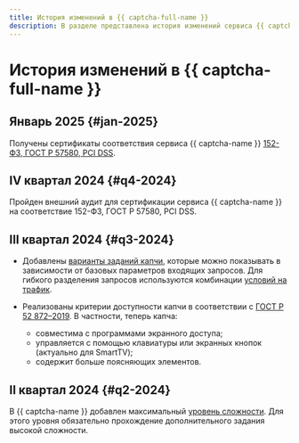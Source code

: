 ```yaml
---
title: История изменений в {{ captcha-full-name }}
description: В разделе представлена история изменений сервиса {{ captcha-name }}.
---
```


# История изменений в {{ captcha-full-name }}

## Январь 2025 {#jan-2025}

Получены сертификаты соответствия сервиса {{ captcha-name }} [152-ФЗ, ГОСТ Р 57580, PCI DSS](https://yandex.cloud/ru/security/standards).

## IV квартал 2024 {#q4-2024}

Пройден внешний аудит для сертификации сервиса {{ captcha-name }} на соответствие 152-ФЗ, ГОСТ Р 57580, PCI DSS.

## III квартал 2024 {#q3-2024}

* Добавлены [варианты заданий капчи](./concepts/captcha-variants.md), которые можно показывать в зависимости от базовых параметров входящих запросов. Для гибкого разделения запросов используются комбинации [условий на трафик](./concepts/captcha-variants.md#traffic-conditions).
   
* Реализованы критерии доступности капчи в соответствии с [ГОСТ Р 52 872–2019](https://protect.gost.ru/document1.aspx?control=31&id=233736). В частности, теперь капча:
  * совместима с программами экранного доступа;
  * управляется с помощью клавиатуры или экранных кнопок (актуально для SmartTV);
  * содержит больше поясняющих элементов.

## II квартал 2024 {#q2-2024}

В {{ captcha-name }} добавлен максимальный [уровень сложности](concepts/tasks.md#task-difficulty). Для этого уровня обязательно прохождение дополнительного задания высокой сложности.